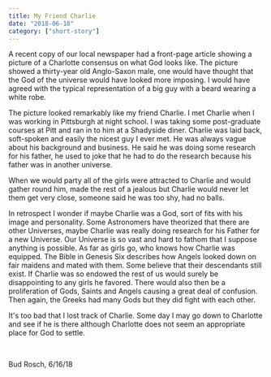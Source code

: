 ```yaml
---
title: My Friend Charlie
date: "2018-06-18"
category: ["short-story"]
---
```


A recent copy of our local newspaper had a front-page article showing a picture of a Charlotte consensus on what God looks like.  The picture showed a thirty-year old Anglo-Saxon male, one would have thought that the God of the universe would have looked more imposing.  I would have agreed with the typical representation of a big guy with a beard wearing a white robe.

The picture looked remarkably like my friend Charlie.  I met Charlie when I was working in Pittsburgh at night school.  I was taking some post-graduate courses at Pitt and ran in to him at a Shadyside diner.  Charlie was laid back, soft-spoken and easily the nicest guy I ever met. He was always vague about his background and business.  He said he was doing some research for his father, he used to joke that he had to do the research because his father was in another universe.

When we would party all of the girls were attracted to Charlie and would gather round him, made the rest of a jealous but Charlie would never let them get very close, someone said he was too shy, had no balls.

In retrospect I wonder if maybe Charlie was a God, sort of fits with his image and personality.  Some Astronomers have theorized that there are other Universes, maybe Charlie was really doing research for his Father for a new Universe. Our Universe is so vast and hard to fathom that I suppose anything is possible.  As far as girls go, who knows how Charlie was equipped. The Bible in Genesis Six describes how Angels looked down on fair maidens and mated with them.  Some believe that their descendants still exist. If Charlie was so endowed the rest of us would surely be disappointing to any girls he favored.  There would also then be a proliferation of Gods, Saints and Angels causing a great deal of confusion.  Then again, the Greeks had many Gods but they did fight with each other.

It's too bad that I lost track of Charlie.  Some day I may go down to Charlotte and see if he is there although Charlotte does not seem an appropriate place for God to settle.

<br/>

Bud Rosch, 6/16/18
